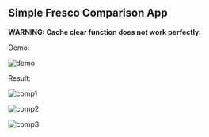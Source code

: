 Simple Fresco Comparison App
---

**WARNING: Cache clear function does not work perfectly.**

Demo:

![demo](http://desmondtu.oss-cn-shanghai.aliyuncs.com/Fresco/compare_demo.gif)

Result:

![comp1](http://desmondtu.oss-cn-shanghai.aliyuncs.com/Fresco/comp1.PNG)

![comp2](http://desmondtu.oss-cn-shanghai.aliyuncs.com/Fresco/comp2.PNG)

![comp3](http://desmondtu.oss-cn-shanghai.aliyuncs.com/Fresco/comp3.PNG)